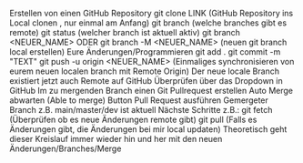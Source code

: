 Erstellen von einen GitHub Repository
git clone LINK (GitHub Repository ins Local clonen , nur einmal am Anfang)
git branch  (welche branches gibt es remote)
git status (welcher branch ist aktuell aktiv)
git branch <NEUER_NAME> ODER git branch -M <NEUER_NAME> (neuen git branch local erstellen)
Eure Änderungen/Programmieren
git add .
git commit -m "TEXT"
git push -u origin <NEUER_NAME> (Einmaliges synchronisieren von eurem neuen localen branch mit Remote Origin)
Der neue locale Branch existiert jetzt auch Remote auf GitHub
Überprüfen über das Dropdown in GitHub
Im zu mergenden Branch einen Git Pullrequest erstellen
Auto Merge abwarten (Able to merge)
Button Pull Request ausführen
Gemergeter Branch z.B. main/master/dev ist aktuell
Nächste Schritte z.B.:
git fetch (Überprüfen ob es neue Änderungen remote gibt)
git pull (Falls es Änderungen gibt, die Änderungen bei mir local updaten)
Theoretisch geht dieser Kreislauf immer wieder hin und her mit den neuen Änderungen/Branches/Merge